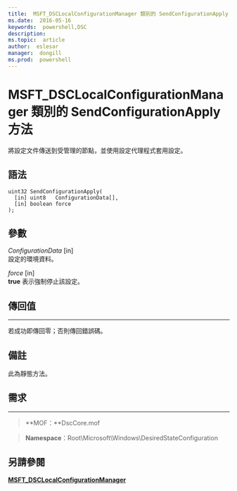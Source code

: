 ```yaml
---
title:  MSFT_DSCLocalConfigurationManager 類別的 SendConfigurationApply 方法
ms.date:  2016-05-16
keywords:  powershell,DSC
description:  
ms.topic:  article
author:  eslesar
manager:  dongill
ms.prod:  powershell
---
```



# MSFT_DSCLocalConfigurationManager 類別的 SendConfigurationApply 方法

將設定文件傳送到受管理的節點，並使用設定代理程式套用設定。

語法
------

```mof
uint32 SendConfigurationApply(
  [in] uint8   ConfigurationData[],
  [in] boolean force
);
```

參數
----------

*ConfigurationData* \[in\]  
設定的環境資料。

*force* \[in\]  
**true** 表示強制停止該設定。

## 傳回值
------------

若成功即傳回零；否則傳回錯誤碼。

## 備註

此為靜態方法。

## 需求
------------
>**MOF：**DscCore.mof

>**Namespace**：Root\Microsoft\Windows\DesiredStateConfiguration


## 另請參閱


[**MSFT_DSCLocalConfigurationManager**](msft-dsclocalconfigurationmanager.md)


 

 





<!--HONumber=May16_HO3-->


